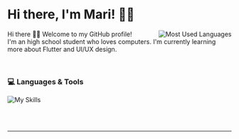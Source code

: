 #  Hi there, I'm Mari! 👋🏻

<a href = "https://github.com/marihere?tab=repositories"> <img alt="Most Used Languages" align="right" src="https://github-readme-stats.vercel.app/api/top-langs?username=marihere&show_icons=true&locale=en&layout=compact&theme=radical" /> </a>
Hi there 👋🏻 Welcome to my GitHub profile!<br>
I'm an high school student who loves computers.
I'm currently learning more about Flutter and UI/UX design.

<br>

### 💻 Languages & Tools
![My Skills](https://skillicons.dev/icons?i=flutter,dart,python,cpp,html,css,mysql,linux,bash,git,figma)

<br>
<br>

---

<!--- ### 📸 Portfolio
### 📫 Contact me --->
